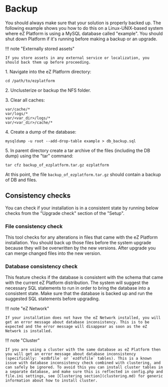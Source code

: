 # Backup 

You should always make sure that your solution is properly backed up. The following example shows you how to do this on a Linux-UNIX-based system where eZ Platform is using a MySQL database called "example". You should shut down Platform if it's running before making a backup or an upgrade.

!!! note "Externally stored assets"

    If you store assets in any external service or localization, you should back them up before proceeding.

1\. Navigate into the eZ Platform directory:
 
```
cd /path/to/ezplatform
```

2\. Unclusterize or backup the NFS folder.
 
3\. Clear all caches:

```
var/cache/*
var/logs/*
var/<var_dir>/logs/*
var/<var_dir>/cache/*
```

4\. Create a dump of the database:
 
```
mysqldump -u root --add-drop-table example > db_backup.sql
```

5\. In parent directory create a tar archive of the files (including the DB dump) using the "tar" command:

```
tar cfz backup_of_ezplatform.tar.gz ezplatform
```

At this point, the file `backup_of_ezplatform.tar.gz` should contain a backup of DB and files.

## Consistency checks

You can check if your installation is in a consistent state by running below checks from the "Upgrade check" section of the "Setup".
 
### File consistency check

This tool checks for any alterations in files that came with the eZ Platform installation. You should back up those files before the system upgrade because they will be overwritten by the new versions. After upgrade you can merge changed files into the new version.

### Database consistency check

This feature checks if the database is consistent with the schema that came with the current eZ Platform distribution. The system will suggest the necessary SQL statements to run in order to bring the database into a consistent state. Make sure that the database is backed up and run the suggested SQL statements before upgrading.

!!! note "eZ Network"

    If your installation does not have the eZ Network installed, you will get an error message about database inconsistency. This is to be expected and the error message will disappear as soon as the eZ Network is installed.

!!! note "Cluster"

    If you are using a cluster with the same database as eZ Platform then you will get an error message about database inconsistency (specifically: `ezdbfile` or `ezdfsfile` tables). This is a known issue with database inconsistency check combined with clustering, and can safely be ignored. To avoid this you can install cluster tables in a separate database, and make sure this is reflected in config.php and file.ini settings, see [Clustering section](clustering.md) for generic information about how to install cluster.
    